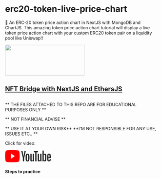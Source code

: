# erc20-token-live-price-chart
👑 An ERC-20 token price action chart in NextJS with MongoDB and ChartJS. This amazing token price action chart tutorial will display a live token price action chart with your custom ERC20 token pair on a liquidity pool like Uniswap!!

<a href="http://youtube.a3b.io" target="_blank"><img src="https://github.com/net2devcrypto/NFT-Bridge-Web3-Portal-NextJS-EthersJS/blob/main/pics/nftbridge3.png" width="260" height="100"><h2>NFT Bridge with NextJS and EthersJS</h2></a>
##

** THE FILES ATTACHED TO THIS REPO ARE FOR EDUCATIONAL PURPOSES ONLY **

** NOT FINANCIAL ADVISE **

** USE IT AT YOUR OWN RISK** **I'M NOT RESPONSIBLE FOR ANY USE, ISSUES ETC.. **


Click for video:

<a href="" target="_blank"><img src="https://github.com/net2devcrypto/misc/blob/main/ytlogo2.png" width="150" height="40"></a> 

<h4>Steps to practice</h4>







